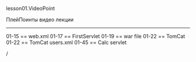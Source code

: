 
lesson01.VideoPoint

ПлейПоинты видео лекции  


---
01-15 == web.xml
01-17 == FirstServlet
01-19 == war file
01-22 == TomCat
01-22 == TomCat users.xml
01-45 == Calc servlet










/